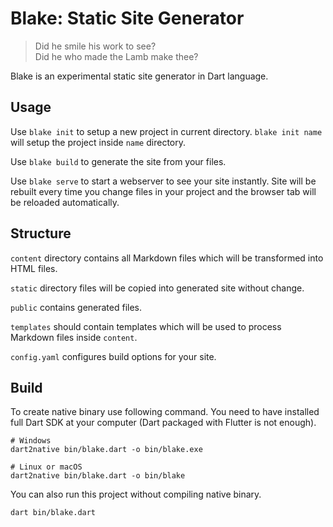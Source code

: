 # Blake: Static Site Generator

> Did he smile his work to see? \
> Did he who made the Lamb make thee?

Blake is an experimental static site generator in Dart language.

## Usage

Use `blake init` to setup a new project in current directory. `blake init name` will setup the project
inside `name` directory.

Use `blake build` to generate the site from your files.

Use `blake serve` to start a webserver to see your site instantly. Site will be rebuilt every time
you change files in your project and the browser tab will be reloaded automatically.

## Structure

`content` directory contains all Markdown files which will be transformed into HTML files.

`static` directory files will be copied into generated site without change.

`public` contains generated files.

`templates` should contain templates which will be used to process Markdown files inside `content`.

`config.yaml` configures build options for your site.

## Build

To create native binary use following command. You need to have installed full Dart SDK at your computer
(Dart packaged with Flutter is not enough).

```
# Windows
dart2native bin/blake.dart -o bin/blake.exe

# Linux or macOS
dart2native bin/blake.dart -o bin/blake
```

You can also run this project without compiling native binary.

```
dart bin/blake.dart
```